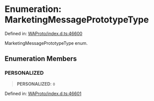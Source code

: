 # Enumeration: MarketingMessagePrototypeType

Defined in: [WAProto/index.d.ts:46600](https://github.com/Fokusdotid/bail/blob/99acc683da8779d62a0509bb4108fdb35cb2b061/WAProto/index.d.ts#L46600)

MarketingMessagePrototypeType enum.

## Enumeration Members

### PERSONALIZED

> **PERSONALIZED**: `0`

Defined in: [WAProto/index.d.ts:46601](https://github.com/Fokusdotid/bail/blob/99acc683da8779d62a0509bb4108fdb35cb2b061/WAProto/index.d.ts#L46601)
